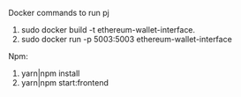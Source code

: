 Docker commands to run pj
1. sudo docker build -t ethereum-wallet-interface.
2. sudo docker run -p 5003:5003 ethereum-wallet-interface

Npm:
1. yarn|npm install
2. yarn|npm start:frontend
